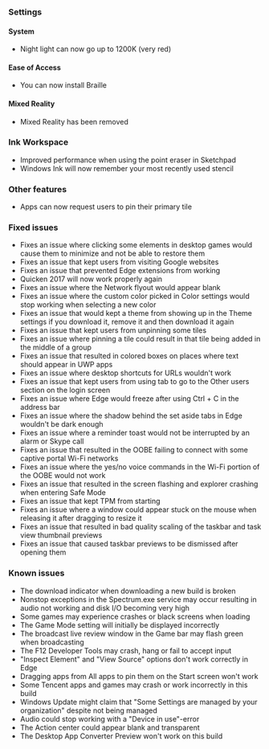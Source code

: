 ### Settings
#### System
- Night light can now go up to 1200K (very red)

#### Ease of Access
- You can now install Braille

#### Mixed Reality
- Mixed Reality has been removed

### Ink Workspace
- Improved performance when using the point eraser in Sketchpad
- Windows Ink will now remember your most recently used stencil

### Other features
- Apps can now request users to pin their primary tile

### Fixed issues
- Fixes an issue where clicking some elements in desktop games would cause them to minimize and not be able to restore them
- Fixes an issue that kept users from visiting Google websites
- Fixes an issue that prevented Edge extensions from working
- Quicken 2017 will now work properly again
- Fixes an issue where the Network flyout would appear blank
- Fixes an issue where the custom color picked in Color settings would stop working when selecting a new color
- Fixes an issue that would kept a theme from showing up in the Theme settings if you download it, remove it and then download it again
- Fixes an issue that kept users from unpinning some tiles
- Fixes an issue where pinning a tile could result in that tile being added in the middle of a group
- Fixes an issue that resulted in colored boxes on places where text should appear in UWP apps
- Fixes an issue where desktop shortcuts for URLs wouldn't work
- Fixes an issue that kept users from using tab to go to the Other users section on the login screen
- Fixes an issue where Edge would freeze after using Ctrl + C in the address bar
- Fixes an issue where the shadow behind the set aside tabs in Edge wouldn't be dark enough
- Fixes an issue where a reminder toast would not be interrupted by an alarm or Skype call
- Fixes an issue that resulted in the OOBE failing to connect with some captive portal Wi-Fi networks
- Fixes an issue where the yes/no voice commands in the Wi-Fi portion of the OOBE would not work
- Fixes an issue that resulted in the screen flashing and explorer crashing when entering Safe Mode
- Fixes an issue that kept TPM from starting
- Fixes an issue where a window could appear stuck on the mouse when releasing it after dragging to resize it
- Fixes an issue that resulted in bad quality scaling of the taskbar and task view thumbnail previews
- Fixes an issue that caused taskbar previews to be dismissed after opening them

### Known issues
- The download indicator when downloading a new build is broken
- Nonstop exceptions in the Spectrum.exe service may occur resulting in audio not working and disk I/O becoming very high
- Some games may experience crashes or black screens when loading
- The Game Mode setting will initially be displayed incorrectly
- The broadcast live review window in the Game bar may flash green when broadcasting
- The F12 Developer Tools may crash, hang or fail to accept input
- "Inspect Element" and "View Source" options don't work correctly in Edge
- Dragging apps from All apps to pin them on the Start screen won't work
- Some Tencent apps and games may crash or work incorrectly in this build
- Windows Update might claim that "Some Settings are managed by your organization" despite not being managed
- Audio could stop working with a "Device in use"-error
- The Action center could appear blank and transparent
- The Desktop App Converter Preview won't work on this build